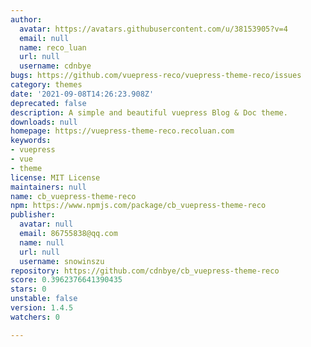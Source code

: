 ```yaml
---
author:
  avatar: https://avatars.githubusercontent.com/u/38153905?v=4
  email: null
  name: reco_luan
  url: null
  username: cdnbye
bugs: https://github.com/vuepress-reco/vuepress-theme-reco/issues
category: themes
date: '2021-09-08T14:26:23.908Z'
deprecated: false
description: A simple and beautiful vuepress Blog & Doc theme.
downloads: null
homepage: https://vuepress-theme-reco.recoluan.com
keywords:
- vuepress
- vue
- theme
license: MIT License
maintainers: null
name: cb_vuepress-theme-reco
npm: https://www.npmjs.com/package/cb_vuepress-theme-reco
publisher:
  avatar: null
  email: 86755838@qq.com
  name: null
  url: null
  username: snowinszu
repository: https://github.com/cdnbye/cb_vuepress-theme-reco
score: 0.3962376641390435
stars: 0
unstable: false
version: 1.4.5
watchers: 0

---
```



